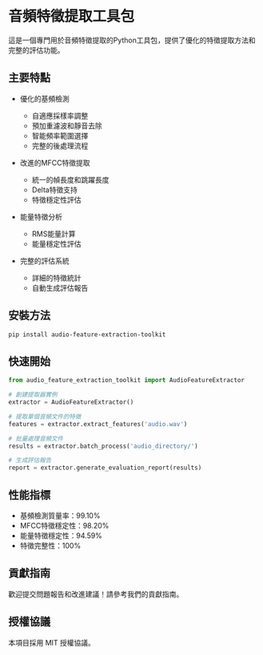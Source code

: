 # 音頻特徵提取工具包

這是一個專門用於音頻特徵提取的Python工具包，提供了優化的特徵提取方法和完整的評估功能。

## 主要特點

- 優化的基頻檢測
  - 自適應採樣率調整
  - 預加重濾波和靜音去除
  - 智能頻率範圍選擇
  - 完整的後處理流程

- 改進的MFCC特徵提取
  - 統一的幀長度和跳躍長度
  - Delta特徵支持
  - 特徵穩定性評估

- 能量特徵分析
  - RMS能量計算
  - 能量穩定性評估

- 完整的評估系統
  - 詳細的特徵統計
  - 自動生成評估報告

## 安裝方法

```bash
pip install audio-feature-extraction-toolkit
```

## 快速開始

```python
from audio_feature_extraction_toolkit import AudioFeatureExtractor

# 創建提取器實例
extractor = AudioFeatureExtractor()

# 提取單個音頻文件的特徵
features = extractor.extract_features('audio.wav')

# 批量處理音頻文件
results = extractor.batch_process('audio_directory/')

# 生成評估報告
report = extractor.generate_evaluation_report(results)
```

## 性能指標

- 基頻檢測質量率：99.10%
- MFCC特徵穩定性：98.20%
- 能量特徵穩定性：94.59%
- 特徵完整性：100%

## 貢獻指南

歡迎提交問題報告和改進建議！請參考我們的貢獻指南。

## 授權協議

本項目採用 MIT 授權協議。 